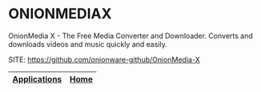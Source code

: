 # ONIONMEDIAX

 OnionMedia X - The Free Media Converter and Downloader. Converts and downloads videos and music quickly and easily.

 SITE: https://github.com/onionware-github/OnionMedia-X

 | [Applications](https://portable-linux-apps.github.io/apps.html) | [Home](https://portable-linux-apps.github.io)
 | --- | --- |
